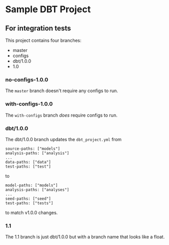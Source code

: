 
# Sample DBT Project
## For integration tests

This project contains four branches:
  - master
  - configs
  - dbt/1.0.0
  - 1.0

### no-configs-1.0.0

The `master` branch doesn't require any configs to run.


### with-configs-1.0.0

The `with-configs` branch _does_ require configs to run.

### dbt/1.0.0
The dbt/1.0.0 branch updates the `dbt_project.yml` from

```
source-paths: ["models"]
analysis-paths: ["analysis"]
...
data-paths: ["data"]
test-paths: ["test"]
```

to

```
model-paths: ["models"]
analysis-paths: ["analyses"]
...
seed-paths: ["seed"]
test-paths: ["tests"]
```

to match v1.0.0 changes.

### 1.1
The 1.1 branch is just dbt/1.0.0 but with a branch name that looks like a float.
